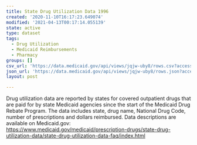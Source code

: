 ```yaml
---
title: State Drug Utilization Data 1996
created: '2020-11-10T16:17:23.649074'
modified: '2021-04-13T00:17:14.055139'
state: active
type: dataset
tags:
  - Drug Utilization
  - Medicaid Reimbursements
  - Pharmacy
groups: []
csv_url: 'https://data.medicaid.gov/api/views/jqjw-uby8/rows.csv?accessType=DOWNLOAD'
json_url: 'https://data.medicaid.gov/api/views/jqjw-uby8/rows.json?accessType=DOWNLOAD'
layout: post

---
```

Drug utilization data are reported by states for covered outpatient drugs that are paid for by state Medicaid agencies since the start of the Medicaid Drug Rebate Program. The data includes state, drug name, National Drug Code, number of prescriptions and dollars reimbursed. Data descriptions are available on Medicaid.gov: https://www.medicaid.gov/medicaid/prescription-drugs/state-drug-utilization-data/state-drug-utilization-data-faq/index.html
